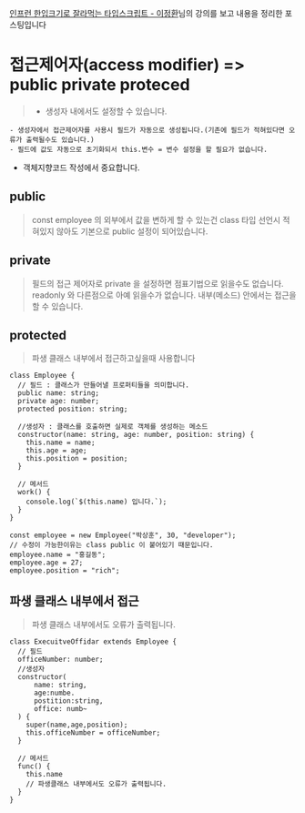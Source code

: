 [인프런 한입크기로 잘라먹는 타입스크립트 - 이정환](https://www.inflearn.com/course/%ED%95%9C%EC%9E%85-%ED%81%AC%EA%B8%B0-%ED%83%80%EC%9E%85%EC%8A%A4%ED%81%AC%EB%A6%BD%ED%8A%B8/dashboard)님의 강의를 보고
내용을 정리한 포스팅입니다

# 접근제어자(access modifier) => public private proteced

> - 생성자 내에서도 설정할 수 있습니다.

    - 생성자에서 접근제어자를 사용시 필드가 자동으로 생성됩니다.(기존에 필드가 적혀있다면 오류가 출력될수도 있습니다.)
    - 필드에 값도 자동으로 초기화되서 this.변수 = 변수 설정을 할 필요가 없습니다.

- 객체지향코드 작성에서 중요합니다.

## public

> const employee 의 외부에서 값을 변하게 할 수 있는건 class 타입 선언시 적혀있지 않아도 기본으로 public 설정이 되어있습니다.

## private

> 필드의 접근 제어자로 private 을 설정하면 점표기법으로 읽을수도 없습니다.
> readonly 와 다른점으로 아예 읽을수가 없습니다.
> 내부(메소드) 안에서는 접근을 할 수 있습니다.

## protected

> 파생 클래스 내부에서 접근하고싶을때 사용합니다

```tsx
class Employee {
  // 필드 : 클래스가 만들어낼 프로퍼티들을 의미합니다.
  public name: string;
  private age: number;
  protected position: string;

  //생성자 : 클래스를 호출하면 실제로 객체를 생성하는 메소드
  constructor(name: string, age: number, position: string) {
    this.name = name;
    this.age = age;
    this.position = position;
  }

  // 메서드
  work() {
    console.log(`$(this.name) 입니다.`);
  }
}

const employee = new Employee("박상훈", 30, "developer");
// 수정이 가능한이유는 class public 이 붙어있기 때문입니다.
employee.name = "홍길동";
employee.age = 27;
employee.position = "rich";
```

## 파생 클래스 내부에서 접근

> 파생 클래스 내부에서도 오류가 출력됩니다.

```tsx
class ExecuitveOffidar extends Employee {
  // 필드
  officeNumber: number;
  //생성자
  constructor(
      name: string,
      age:numbe.
      postition:string,
      office: numb~
  ) {
    super(name,age,position);
    this.officeNumber = officeNumber;
  }

  // 메서드
  func() {
    this.name
    // 파생클래스 내부에서도 오류가 출력됩니다.
  }
}


```
